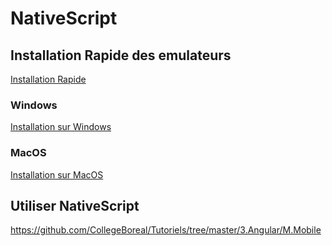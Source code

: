 # NativeScript 


## Installation Rapide des emulateurs


[Installation Rapide](https://docs.nativescript.org/start/quick-setup)



### Windows


[Installation sur Windows](installation/Windows.md)

### MacOS

[Installation sur MacOS](installation/MacOS.md)

## Utiliser NativeScript

https://github.com/CollegeBoreal/Tutoriels/tree/master/3.Angular/M.Mobile


